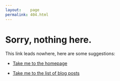 ```yaml
---
layout:    page
permalink: 404.html
---
```


# Sorry, nothing here.

This link leads nowhere, here are some suggestions:

- [Take me to the homepage](/)

- [Take me to the list of blog posts](/blog/archives/)

